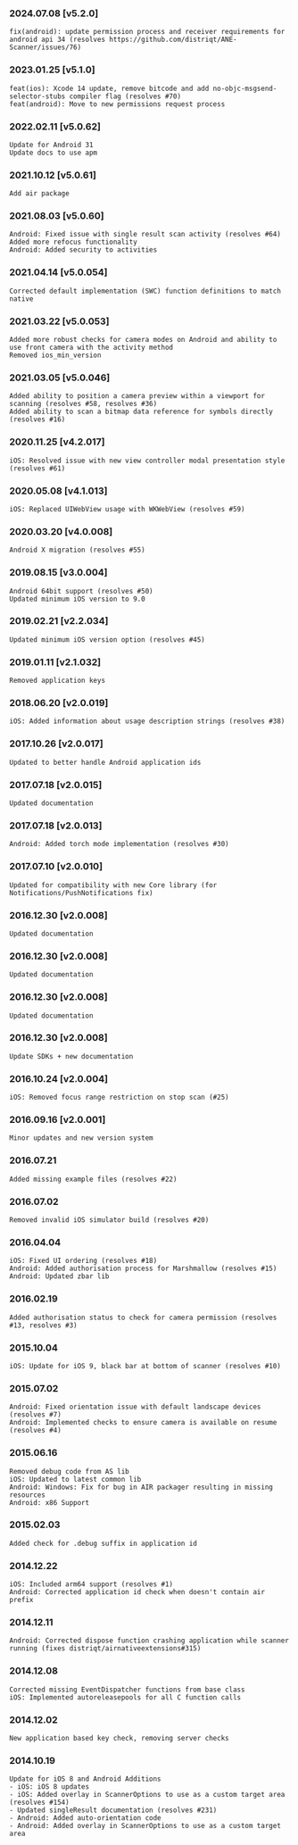 ### 2024.07.08 [v5.2.0]

```
fix(android): update permission process and receiver requirements for android api 34 (resolves https://github.com/distriqt/ANE-Scanner/issues/76)
```

### 2023.01.25 [v5.1.0]

```
feat(ios): Xcode 14 update, remove bitcode and add no-objc-msgsend-selector-stubs compiler flag (resolves #70)
feat(android): Move to new permissions request process
```

### 2022.02.11 [v5.0.62]

```
Update for Android 31
Update docs to use apm
```

### 2021.10.12 [v5.0.61]

```
Add air package
```



### 2021.08.03 [v5.0.60]

```
Android: Fixed issue with single result scan activity (resolves #64)
Added more refocus functionality
Android: Added security to activities
```


### 2021.04.14 [v5.0.054]

```
Corrected default implementation (SWC) function definitions to match native
```


### 2021.03.22 [v5.0.053]

```
Added more robust checks for camera modes on Android and ability to use front camera with the activity method
Removed ios_min_version
```


### 2021.03.05 [v5.0.046]

```
Added ability to position a camera preview within a viewport for scanning (resolves #58, resolves #36)
Added ability to scan a bitmap data reference for symbols directly (resolves #16)
```


### 2020.11.25 [v4.2.017]

```
iOS: Resolved issue with new view controller modal presentation style (resolves #61)
```


### 2020.05.08 [v4.1.013]

```
iOS: Replaced UIWebView usage with WKWebView (resolves #59)
```


### 2020.03.20 [v4.0.008]

```
Android X migration (resolves #55)
```


### 2019.08.15 [v3.0.004]

```
Android 64bit support (resolves #50)
Updated minimum iOS version to 9.0
```


### 2019.02.21 [v2.2.034]

```
Updated minimum iOS version option (resolves #45)
```


### 2019.01.11 [v2.1.032]

```
Removed application keys
```


### 2018.06.20 [v2.0.019]

```
iOS: Added information about usage description strings (resolves #38)
```


### 2017.10.26 [v2.0.017]

```
Updated to better handle Android application ids
```


### 2017.07.18 [v2.0.015]

```
Updated documentation
```


### 2017.07.18 [v2.0.013]

```
Android: Added torch mode implementation (resolves #30)
```


### 2017.07.10 [v2.0.010]

```
Updated for compatibility with new Core library (for Notifications/PushNotifications fix)
```


### 2016.12.30 [v2.0.008]

```
Updated documentation
```


### 2016.12.30 [v2.0.008]

```
Updated documentation
```


### 2016.12.30 [v2.0.008]

```
Updated documentation
```


### 2016.12.30 [v2.0.008]

```
Update SDKs + new documentation
```


### 2016.10.24 [v2.0.004]

```
iOS: Removed focus range restriction on stop scan (#25)
```


### 2016.09.16 [v2.0.001]

```
Minor updates and new version system
```


###  2016.07.21

```
Added missing example files (resolves #22)
```


###  2016.07.02

```
Removed invalid iOS simulator build (resolves #20)
```


### 2016.04.04

```
iOS: Fixed UI ordering (resolves #18)
Android: Added authorisation process for Marshmallow (resolves #15)
Android: Updated zbar lib
```


### 2016.02.19

```
Added authorisation status to check for camera permission (resolves #13, resolves #3)
```


### 2015.10.04

```
iOS: Update for iOS 9, black bar at bottom of scanner (resolves #10)
```



### 2015.07.02

```
Android: Fixed orientation issue with default landscape devices (resolves #7)
Android: Implemented checks to ensure camera is available on resume (resolves #4)
```


### 2015.06.16

```
Removed debug code from AS lib
iOS: Updated to latest common lib
Android: Windows: Fix for bug in AIR packager resulting in missing resources
Android: x86 Support
```


### 2015.02.03

```
Added check for .debug suffix in application id
```


### 2014.12.22

```
iOS: Included arm64 support (resolves #1) 
Android: Corrected application id check when doesn't contain air prefix
```


### 2014.12.11

```
Android: Corrected dispose function crashing application while scanner running (fixes distriqt/airnativeextensions#315)
```


### 2014.12.08

```
Corrected missing EventDispatcher functions from base class
iOS: Implemented autoreleasepools for all C function calls
```


### 2014.12.02

```
New application based key check, removing server checks
```


### 2014.10.19

```
Update for iOS 8 and Android Additions
- iOS: iOS 8 updates
- iOS: Added overlay in ScannerOptions to use as a custom target area (resolves #154)
- Updated singleResult documentation (resolves #231)
- Android: Added auto-orientation code
- Android: Added overlay in ScannerOptions to use as a custom target area
```

